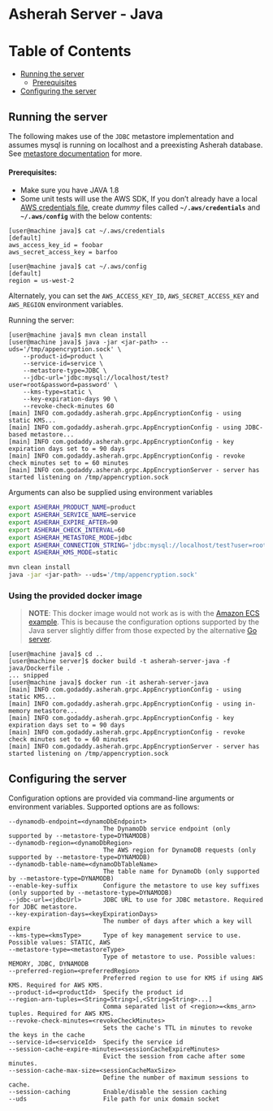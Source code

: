 # Asherah Server - Java

Table of Contents
=================

  * [Running the server](#running-the-server)
    * [Prerequisites](#prerequisites)
  * [Configuring the server](#configuring-the-server)

## Running the server
The following makes use of the `JDBC` metastore implementation and assumes mysql is running on localhost and
a preexisting Asherah database. See [metastore documentation](/docs/Metastore.md) for more.

#### Prerequisites:
* Make sure you have JAVA 1.8
* Some unit tests will use the AWS SDK, If you don’t already have a local
[AWS credentials file](https://docs.aws.amazon.com/cli/latest/userguide/cli-configure-files.html),
create *dummy* files called **`~/.aws/credentials`** and **`~/.aws/config`** with the below contents:

```console
[user@machine java]$ cat ~/.aws/credentials
[default]
aws_access_key_id = foobar
aws_secret_access_key = barfoo

[user@machine java]$ cat ~/.aws/config
[default]
region = us-west-2
```

Alternately, you can set the `AWS_ACCESS_KEY_ID`, `AWS_SECRET_ACCESS_KEY` and `AWS_REGION` environment variables.

Running the server:
```console
[user@machine java]$ mvn clean install
[user@machine java]$ java -jar <jar-path> --uds='/tmp/appencryption.sock' \
    --product-id=product \
    --service-id=service \
    --metastore-type=JDBC \
    --jdbc-url='jdbc:mysql://localhost/test?user=root&password=password' \
    --kms-type=static \
    --key-expiration-days 90 \
    --revoke-check-minutes 60
[main] INFO com.godaddy.asherah.grpc.AppEncryptionConfig - using static KMS...
[main] INFO com.godaddy.asherah.grpc.AppEncryptionConfig - using JDBC-based metastore...
[main] INFO com.godaddy.asherah.grpc.AppEncryptionConfig - key expiration days set to = 90 days
[main] INFO com.godaddy.asherah.grpc.AppEncryptionConfig - revoke check minutes set to = 60 minutes
[main] INFO com.godaddy.asherah.grpc.AppEncryptionServer - server has started listening on /tmp/appencryption.sock
```

Arguments can also be supplied using environment variables

```bash
export ASHERAH_PRODUCT_NAME=product
export ASHERAH_SERVICE_NAME=service
export ASHERAH_EXPIRE_AFTER=90
export ASHERAH_CHECK_INTERVAL=60
export ASHERAH_METASTORE_MODE=jdbc
export ASHERAH_CONNECTION_STRING='jdbc:mysql://localhost/test?user=root&password=password'
export ASHERAH_KMS_MODE=static

mvn clean install
java -jar <jar-path> --uds='/tmp/appencryption.sock'
```

### Using the provided docker image
> **NOTE**: This docker image would not work as is with the [Amazon ECS example](../README.md#amazon-ecs).
> This is because the configuration options supported by the Java server slightly differ from those expected by the
> alternative [Go server](../go).

```console
[user@machine java]$ cd ..
[user@machine server]$ docker build -t asherah-server-java -f java/Dockerfile .
... snipped
[user@machine java]$ docker run -it asherah-server-java
[main] INFO com.godaddy.asherah.grpc.AppEncryptionConfig - using static KMS...
[main] INFO com.godaddy.asherah.grpc.AppEncryptionConfig - using in-memory metastore...
[main] INFO com.godaddy.asherah.grpc.AppEncryptionConfig - key expiration days set to = 90 days
[main] INFO com.godaddy.asherah.grpc.AppEncryptionConfig - revoke check minutes set to = 60 minutes
[main] INFO com.godaddy.asherah.grpc.AppEncryptionServer - server has started listening on /tmp/appencryption.sock
```

## Configuring the server
Configuration options are provided via command-line arguments or environment variables. Supported options are as
follows:

```console
--dynamodb-endpoint=<dynamoDbEndpoint>
                          The DynamoDb service endpoint (only supported by --metastore-type=DYNAMODB)
--dynamodb-region=<dynamoDbRegion>
                          The AWS region for DynamoDB requests (only supported by --metastore-type=DYNAMODB)
--dynamodb-table-name=<dynamoDbTableName>
                          The table name for DynamoDb (only supported by --metastore-type=DYNAMODB)
--enable-key-suffix       Configure the metastore to use key suffixes (only supported by --metastore-type=DYNAMODB)
--jdbc-url=<jdbcUrl>      JDBC URL to use for JDBC metastore. Required for JDBC metastore.
--key-expiration-days=<keyExpirationDays>
                          The number of days after which a key will expire
--kms-type=<kmsType>      Type of key management service to use. Possible values: STATIC, AWS
--metastore-type=<metastoreType>
                          Type of metastore to use. Possible values: MEMORY, JDBC, DYNAMODB
--preferred-region=<preferredRegion>
                          Preferred region to use for KMS if using AWS KMS. Required for AWS KMS.
--product-id=<productId>  Specify the product id
--region-arn-tuples=<String=String>[,<String=String>...]
                          Comma separated list of <region>=<kms_arn> tuples. Required for AWS KMS.
--revoke-check-minutes=<revokeCheckMinutes>
                          Sets the cache's TTL in minutes to revoke the keys in the cache
--service-id=<serviceId>  Specify the service id
--session-cache-expire-minutes=<sessionCacheExpireMinutes>
                          Evict the session from cache after some minutes.
--session-cache-max-size=<sessionCacheMaxSize>
                          Define the number of maximum sessions to cache.
--session-caching         Enable/disable the session caching
--uds                     File path for unix domain socket
```

